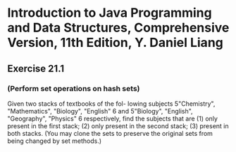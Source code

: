 # Introduction to Java Programming and Data Structures, Comprehensive Version, 11th Edition, Y. Daniel Liang
## Exercise 21.1
### (Perform set operations on hash sets)
Given two stacks of textbooks of the fol- lowing subjects 5"Chemistry", "Mathematics", "Biology", "English" 6 and 5"Biology", "English", "Geography", "Physics" 6 respectively, find the subjects that are (1) only present in the first stack; (2) only present in the second stack; (3) present in both stacks. (You may clone the sets to preserve the original sets from being changed by set methods.)